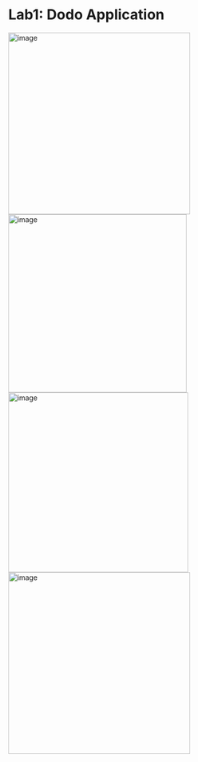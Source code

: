 <h1>Lab1: Dodo Application</h1>
<img width="364" alt="image" src="https://github.com/tsoyjulia0/Android-Dev/assets/98633575/e5fbedfa-e5b4-4c12-bca9-615908d03205">
<img width="357" alt="image" src="https://github.com/tsoyjulia0/Android-Dev/assets/98633575/063bcc22-578e-40f5-bcdf-7d243b56c7fe">
<img width="360" alt="image" src="https://github.com/tsoyjulia0/Android-Dev/assets/98633575/1eb67ca3-a43f-4d1d-a8df-10614a949e39">
<img width="364" alt="image" src="https://github.com/tsoyjulia0/Android-Dev/assets/98633575/33444cdb-00eb-45f8-9550-a09958a518c9">
